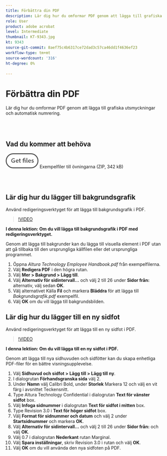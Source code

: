 ```yaml
---
title: Förbättra din PDF
description: Lär dig hur du omformar PDF genom att lägga till grafiska utsmyckningar och automatisk numrering
role: User
product: adobe acrobat
level: Intermediate
thumbnail: KT-9343.jpg
kt: 9343
source-git-commit: 8aef75c4b6317ce72dad3c57ca46dd1f4636ef23
workflow-type: tm+mt
source-wordcount: '316'
ht-degree: 0%

---
```


# Förbättra din PDF

Lär dig hur du omformar PDF genom att lägga till grafiska utsmyckningar och automatisk numrering.

<br> 

## Vad du kommer att behöva

[![Hämta filer](../assets/Getfiles.png)](../assets/Enhance.zip)   Exempelfiler till övningarna (ZIP, 342 kB)

<br> 

## Lär dig hur du lägger till bakgrundsgrafik

Använd redigeringsverktyget för att lägga till bakgrundsgrafik i PDF.

>[!VIDEO](https://video.tv.adobe.com/v/338746?hidetitle=true)

**I denna lektion: Om du vill lägga till bakgrundsgrafik i PDF med redigeringsverktyget.**

Genom att lägga till bakgrunder kan du lägga till visuella element i PDF utan att gå tillbaka till den ursprungliga källfilen eller det ursprungliga programmet.

1. Öppna *Altura Technology Employee Handbook.pdf* från exempelfilerna.
1. Välj **Redigera PDF** i den högra rutan.
1. Välj **Mer > Bakgrund > Lägg till**.
1. Välj **Alternativ för sidintervall...** och välj 2 till 26 under **Sidor från:** alternativ, välj sedan **OK**.
1. Välj alternativet Källa **Fil** och markera **Bläddra** för att lägga till *Bakgrundsgrafik.pdf* exempelfil.
1. Välj **OK** om du vill lägga till bakgrundsbilden.

## Lär dig hur du lägger till en ny sidfot

Använd redigeringsverktyget för att lägga till en ny sidfot i PDF.

>[!VIDEO](https://video.tv.adobe.com/v/338745?hidetitle=true)

**I denna lektion: Om du vill lägga till en ny sidfot i PDF.**

Genom att lägga till nya sidhuvuden och sidfötter kan du skapa enhetliga PDF-filer för en bättre visningsupplevelse.

1. Välj **Sidhuvud och sidfot > Lägg till > Lägg till ny**.
1. I dialogrutan **Förhandsgranska sida** välj 2.
1. Under **Namn** välj Calibri Bold, under **Storlek** Markera 12 och välj en vit färg i avsnittet Teckensnitt.
1. Type Altura Technology Confidential i dialogrutan **Text för vänster sidfot** box.
1. Välj **Infoga sidnummer** i dialogrutan **Text för sidfot i mitten** box.
1. Type Revision 3.0 i **Text för höger sidfot** box.
1. Välj **Format för sidnummer och datum** och välj 2 under **Startsidnummer** och markera **OK**.
1. Välj **Alternativ för sidintervall...** och välj 2 till 26 under **Sidor från:** och välj **OK**.
1. Välj 0.7 i dialogrutan **Nederkant** rutan Marginal.
1. Välj **Spara inställningar**, skriv Revision 3.0 i rutan och välj **OK**.
1. Välj **OK** om du vill använda den nya sidfoten på PDF.


